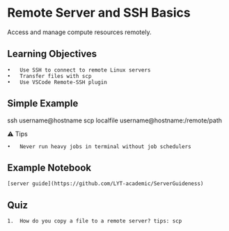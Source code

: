 


# Remote Server and SSH Basics

Access and manage compute resources remotely.

## Learning Objectives
	•	Use SSH to connect to remote Linux servers
	•	Transfer files with scp
	•	Use VSCode Remote-SSH plugin

## Simple Example

ssh username@hostname
scp localfile username@hostname:/remote/path

⚠️ Tips

	•	Never run heavy jobs in terminal without job schedulers

## Example Notebook     
	[server guide](https://github.com/LYT-academic/ServerGuideness)

## Quiz    
	1.	How do you copy a file to a remote server? tips: scp        

